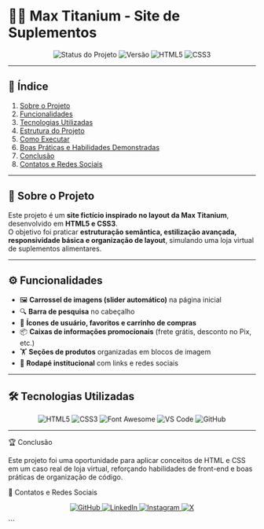 # 🏋️‍♂️ Max Titanium - Site de Suplementos  

<p align="center"> 
  <img src="https://img.shields.io/badge/status-concluído-green?style=for-the-badge" alt="Status do Projeto"> 
  <img src="https://img.shields.io/badge/versão-1.0-blue?style=for-the-badge" alt="Versão"> 
  <img src="https://img.shields.io/badge/HTML5-E34F26?style=for-the-badge&logo=html5&logoColor=white" alt="HTML5"> 
  <img src="https://img.shields.io/badge/CSS3-1572B6?style=for-the-badge&logo=css3&logoColor=white" alt="CSS3"> 
</p>

---

## 📑 Índice  

1. [Sobre o Projeto](#-sobre-o-projeto)  
2. [Funcionalidades](#-funcionalidades)  
3. [Tecnologias Utilizadas](#-tecnologias-utilizadas)  
4. [Estrutura do Projeto](#-estrutura-do-projeto)  
5. [Como Executar](#-como-executar)  
6. [Boas Práticas e Habilidades Demonstradas](#-boas-práticas-e-habilidades-demonstradas)  
7. [Conclusão](#-conclusão)  
8. [Contatos e Redes Sociais](#-contatos-e-redes-sociais)  

---

## 🎯 Sobre o Projeto  

Este projeto é um **site fictício inspirado no layout da Max Titanium**, desenvolvido em **HTML5 e CSS3**.  
O objetivo foi praticar **estruturação semântica, estilização avançada, responsividade básica e organização de layout**, simulando uma loja virtual de suplementos alimentares.  

---

## ⚙️ Funcionalidades  

- 🖼️ **Carrossel de imagens (slider automático)** na página inicial  
- 🔍 **Barra de pesquisa** no cabeçalho  
- 🛒 **Ícones de usuário, favoritos e carrinho de compras**  
- 📦 **Caixas de informações promocionais** (frete grátis, desconto no Pix, etc.)  
- 🏋️ **Seções de produtos** organizadas em blocos de imagem  
- 📑 **Rodapé institucional** com links e redes sociais  

---

## 🛠 Tecnologias Utilizadas  

<p align="center">
  <img src="https://img.shields.io/badge/HTML5-E34F26?style=for-the-badge&logo=html5&logoColor=white" alt="HTML5">
  <img src="https://img.shields.io/badge/CSS3-1572B6?style=for-the-badge&logo=css3&logoColor=white" alt="CSS3">
  <img src="https://img.shields.io/badge/FontAwesome-528DD7?style=for-the-badge&logo=fontawesome&logoColor=white" alt="Font Awesome">
  <img src="https://img.shields.io/badge/VSCode-007ACC?style=for-the-badge&logo=visualstudiocode&logoColor=white" alt="VS Code">
  <img src="https://img.shields.io/badge/GitHub-181717?style=for-the-badge&logo=github&logoColor=white" alt="GitHub">
</p>  

---

🏆 Conclusão

Este projeto foi uma oportunidade para aplicar conceitos de HTML e CSS em um caso real de loja virtual, reforçando habilidades de front-end e boas práticas de organização de código.

👤 Contatos e Redes Sociais
<p align="center"> <a href="https://github.com/Breno-J-Oliveira" target="_blank"> <img src="https://img.shields.io/badge/GitHub-181717?style=for-the-badge&logo=github&logoColor=white" alt="GitHub"> </a> <a href="https://www.linkedin.com/in/breno-j-oliveira-672619352/" target="_blank"> <img src="https://img.shields.io/badge/LinkedIn-0A66C2?style=for-the-badge&logo=linkedin&logoColor=white" alt="LinkedIn"> </a> <a href="https://www.instagram.com/seu-perfil" target="_blank"> <img src="https://img.shields.io/badge/Instagram-E4405F?style=for-the-badge&logo=instagram&logoColor=white" alt="Instagram"> </a> <a href="https://x.com/seu-perfil" target="_blank"> <img src="https://img.shields.io/badge/X-1DA1F2?style=for-the-badge&logo=x&logoColor=white" alt="X"> </a> </p> ```
